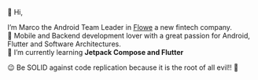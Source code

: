 👋 Hi,

I’m Marco the Android Team Leader in [Flowe](https://flowe.com) a new fintech company.
</br>👀 Mobile and Backend development lover with a great passion for Android, Flutter and Software Architectures.
</br> 🌱 I’m currently learning <b> Jetpack Compose and Flutter </b>

 :wink: Be SOLID against code replication because it is the root of all evil!! :japanese_ogre:
<!---
akka81/akka81 is a ✨ special ✨ repository because its `README.md` (this file) appears on your GitHub profile.
You can click the Preview link to take a look at your changes.
--->
